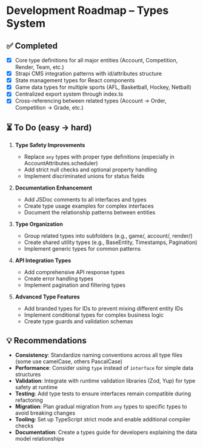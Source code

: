 # Development Roadmap – Types System

## ✅ Completed

- [x] Core type definitions for all major entities (Account, Competition, Render, Team, etc.)
- [x] Strapi CMS integration patterns with id/attributes structure
- [x] State management types for React components
- [x] Game data types for multiple sports (AFL, Basketball, Hockey, Netball)
- [x] Centralized export system through index.ts
- [x] Cross-referencing between related types (Account → Order, Competition → Grade, etc.)

## ⏳ To Do (easy → hard)

1. **Type Safety Improvements**

   - Replace `any` types with proper type definitions (especially in AccountAttributes.scheduler)
   - Add strict null checks and optional property handling
   - Implement discriminated unions for status fields

2. **Documentation Enhancement**

   - Add JSDoc comments to all interfaces and types
   - Create type usage examples for complex interfaces
   - Document the relationship patterns between entities

3. **Type Organization**

   - Group related types into subfolders (e.g., game/, account/, render/)
   - Create shared utility types (e.g., BaseEntity, Timestamps, Pagination)
   - Implement generic types for common patterns

4. **API Integration Types**

   - Add comprehensive API response types
   - Create error handling types
   - Implement pagination and filtering types

5. **Advanced Type Features**
   - Add branded types for IDs to prevent mixing different entity IDs
   - Implement conditional types for complex business logic
   - Create type guards and validation schemas

## 💡 Recommendations

- **Consistency**: Standardize naming conventions across all type files (some use camelCase, others PascalCase)
- **Performance**: Consider using `type` instead of `interface` for simple data structures
- **Validation**: Integrate with runtime validation libraries (Zod, Yup) for type safety at runtime
- **Testing**: Add type tests to ensure interfaces remain compatible during refactoring
- **Migration**: Plan gradual migration from `any` types to specific types to avoid breaking changes
- **Tooling**: Set up TypeScript strict mode and enable additional compiler checks
- **Documentation**: Create a types guide for developers explaining the data model relationships
